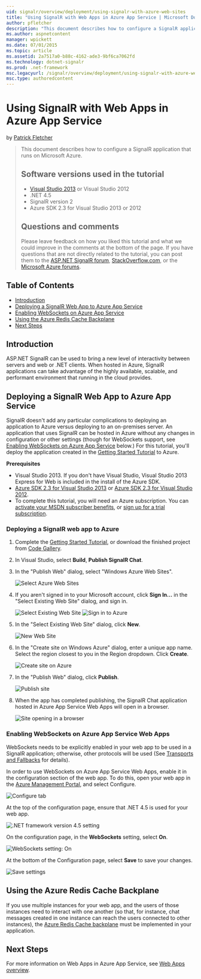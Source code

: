 ```yaml
---
uid: signalr/overview/deployment/using-signalr-with-azure-web-sites
title: "Using SignalR with Web Apps in Azure App Service | Microsoft Docs"
author: pfletcher
description: "This document describes how to configure a SignalR application that runs on Microsoft Azure. Software versions used in the tutorial Visual Studio 2013 or Vis..."
ms.author: aspnetcontent
manager: wpickett
ms.date: 07/01/2015
ms.topic: article
ms.assetid: 2a7517a0-b88c-4162-ade3-9bf6ca7062fd
ms.technology: dotnet-signalr
ms.prod: .net-framework
msc.legacyurl: /signalr/overview/deployment/using-signalr-with-azure-web-sites
msc.type: authoredcontent
---
```

Using SignalR with Web Apps in Azure App Service
====================
by [Patrick Fletcher](https://github.com/pfletcher)

> This document describes how to configure a SignalR application that runs on Microsoft Azure.
> 
> ## Software versions used in the tutorial
> 
> 
> - [Visual Studio 2013](https://www.microsoft.com/visualstudio/eng/2013-downloads) or Visual Studio 2012
> - .NET 4.5
> - SignalR version 2
> - Azure SDK 2.3 for Visual Studio 2013 or 2012
>   
> 
> 
> ## Questions and comments
> 
> Please leave feedback on how you liked this tutorial and what we could improve in the comments at the bottom of the page. If you have questions that are not directly related to the tutorial, you can post them to the [ASP.NET SignalR forum](https://forums.asp.net/1254.aspx/1?ASP+NET+SignalR), [StackOverflow.com](http://stackoverflow.com/), or the [Microsoft Azure forums](https://social.msdn.microsoft.com/Forums/windowsazure/en-US/home?category=windowsazureplatform).


## Table of Contents

- [Introduction](#introduction)
- [Deploying a SignalR Web App to Azure App Service](#deploying)
- [Enabling WebSockets on Azure App Service](#websocket)
- [Using the Azure Redis Cache Backplane](#backplane)
- [Next Steps](#nextsteps)

<a id="introduction"></a>
## Introduction

ASP.NET SignalR can be used to bring a new level of interactivity between servers and web or .NET clients. When hosted in Azure, SignalR applications can take advantage of the highly available, scalable, and performant environment that running in the cloud provides.

<a id="deploying"></a>
## Deploying a SignalR Web App to Azure App Service

SignalR doesn't add any particular complications to deploying an application to Azure versus deploying to an on-premises server. An application that uses SignalR can be hosted in Azure without any changes in configuration or other settings (though for WebSockets support, see [Enabling WebSockets on Azure App Service](#websocket) below.) For this tutorial, you'll deploy the application created in the [Getting Started Tutorial](../getting-started/tutorial-getting-started-with-signalr.md) to Azure.

**Prerequisites**

- Visual Studio 2013. If you don't have Visual Studio, Visual Studio 2013 Express for Web is included in the install of the Azure SDK.
- [Azure SDK 2.3 for Visual Studio 2013](https://go.microsoft.com/fwlink/?linkid=324322&clcid=0x409) or [Azure SDK 2.3 for Visual Studio 2012](https://go.microsoft.com/fwlink/p/?linkid=323511).
- To complete this tutorial, you will need an Azure subscription. You can [activate your MSDN subscriber benefits](https://azure.microsoft.com/en-us/pricing/member-offers/msdn-benefits-details/), or [sign up for a trial subscription](https://azure.microsoft.com/en-us/pricing/free-trial/).

### Deploying a SignalR web app to Azure

1. Complete the [Getting Started Tutorial](../getting-started/tutorial-getting-started-with-signalr.md), or download the finished project from [Code Gallery](https://code.msdn.microsoft.com/SignalR-Getting-Started-b9d18aa9).
2. In Visual Studio, select **Build**, **Publish SignalR Chat**.
3. In the "Publish Web" dialog, select "Windows Azure Web Sites".

    ![Select Azure Web Sites](using-signalr-with-azure-web-sites/_static/image1.png)
4. If you aren't signed in to your Microsoft account, click **Sign In...** in the "Select Existing Web Site" dialog, and sign in.

    ![Select Existing Web Site](using-signalr-with-azure-web-sites/_static/image2.png)    ![Sign in to Azure](using-signalr-with-azure-web-sites/_static/image3.png)
5. In the "Select Existing Web Site" dialog, click **New**.

    ![New Web Site](using-signalr-with-azure-web-sites/_static/image4.png)
6. In the "Create site on Windows Azure" dialog, enter a unique app name. Select the region closest to you in the Region dropdown. Click **Create**.

    ![Create site on Azure](using-signalr-with-azure-web-sites/_static/image5.png)
7. In the "Publish Web" dialog, click **Publish**.

    ![Publish site](using-signalr-with-azure-web-sites/_static/image6.png)
8. When the app has completed publishing, the SignalR Chat application hosted in Azure App Service Web Apps will open in a browser.

    ![Site opening in a browser](using-signalr-with-azure-web-sites/_static/image7.png)

<a id="websocket"></a>
### Enabling WebSockets on Azure App Service Web Apps

WebSockets needs to be explicitly enabled in your web app to be used in a SignalR application; otherwise, other protocols will be used (See [Transports and Fallbacks](../getting-started/introduction-to-signalr.md#transports) for details).

In order to use WebSockets on Azure App Service Web Apps, enable it in the configuration section of the web app. To do this, open your web app in the [Azure Management Portal](https://manage.windowsazure.com/), and select Configure.

![Configure tab](using-signalr-with-azure-web-sites/_static/image8.png)

At the top of the configuration page, ensure that .NET 4.5 is used for your web app.

![.NET framework version 4.5 setting](using-signalr-with-azure-web-sites/_static/image9.png)

On the configuration page, in the **WebSockets** setting, select **On**.

![WebSockets setting: On](using-signalr-with-azure-web-sites/_static/image10.png)

At the bottom of the Configuration page, select **Save** to save your changes.

![Save settings](using-signalr-with-azure-web-sites/_static/image11.png)

<a id="backplane"></a>
## Using the Azure Redis Cache Backplane

If you use multiple instances for your web app, and the users of those instances need to interact with one another (so that, for instance, chat messages created in one instance can reach the users connected to other instances), the [Azure Redis Cache backplane](../performance/scaleout-with-redis.md) must be implemented in your application.

<a id="nextsteps"></a>
## Next Steps

For more information on Web Apps in Azure App Service, see [Web Apps overview](https://azure.microsoft.com/en-us/documentation/articles/app-service-web-overview/).